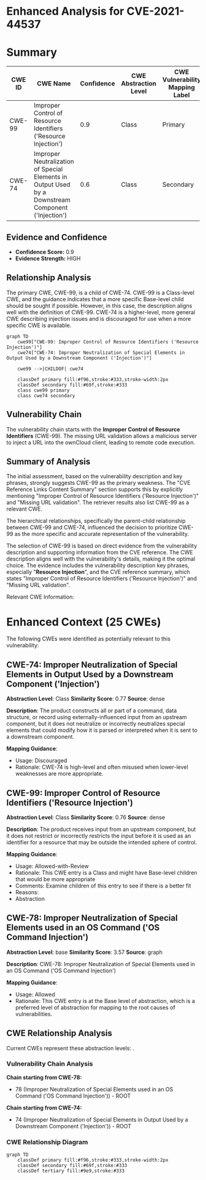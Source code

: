 # Enhanced Analysis for CVE-2021-44537

# Summary
| CWE ID | CWE Name | Confidence | CWE Abstraction Level | CWE Vulnerability Mapping Label | CWE-Vulnerability Mapping Notes |
|---|---|---|---|---|---|
| CWE-99 | Improper Control of Resource Identifiers ('Resource Injection') | 0.9 | Class | Primary | Allowed-with-Review |
| CWE-74 | Improper Neutralization of Special Elements in Output Used by a Downstream Component ('Injection') | 0.6 | Class | Secondary | Discouraged |

## Evidence and Confidence

*   **Confidence Score:** 0.9
*   **Evidence Strength:** HIGH

## Relationship Analysis
The primary CWE, CWE-99, is a child of CWE-74. CWE-99 is a Class-level CWE, and the guidance indicates that a more specific Base-level child should be sought if possible. However, in this case, the description aligns well with the definition of CWE-99. CWE-74 is a higher-level, more general CWE describing injection issues and is discouraged for use when a more specific CWE is available.

```mermaid
graph TD
    cwe99["CWE-99: Improper Control of Resource Identifiers ('Resource Injection')"]
    cwe74["CWE-74: Improper Neutralization of Special Elements in Output Used by a Downstream Component ('Injection')"]
    
    cwe99 -->|CHILDOF| cwe74
    
    classDef primary fill:#f96,stroke:#333,stroke-width:2px
    classDef secondary fill:#69f,stroke:#333
    class cwe99 primary
    class cwe74 secondary
```

## Vulnerability Chain
The vulnerability chain starts with the **Improper Control of Resource Identifiers** (CWE-99). The missing URL validation allows a malicious server to inject a URL into the ownCloud client, leading to remote code execution.

## Summary of Analysis
The initial assessment, based on the vulnerability description and key phrases, strongly suggests CWE-99 as the primary weakness. The "CVE Reference Links Content Summary" section supports this by explicitly mentioning "Improper Control of Resource Identifiers ('Resource Injection')" and "Missing URL validation". The retriever results also list CWE-99 as a relevant CWE.

The hierarchical relationships, specifically the parent-child relationship between CWE-99 and CWE-74, influenced the decision to prioritize CWE-99 as the more specific and accurate representation of the vulnerability.

The selection of CWE-99 is based on direct evidence from the vulnerability description and supporting information from the CVE reference. The CWE description aligns well with the vulnerability's details, making it the optimal choice. The evidence includes the vulnerability description key phrases, especially "**Resource Injection**", and the CVE reference summary, which states "Improper Control of Resource Identifiers ('Resource Injection')" and "Missing URL validation".

Relevant CWE Information:

# Enhanced Context (25 CWEs)
The following CWEs were identified as potentially relevant to this vulnerability:

## CWE-74: Improper Neutralization of Special Elements in Output Used by a Downstream Component ('Injection')
**Abstraction Level**: Class
**Similarity Score**: 0.77
**Source**: dense

**Description**:
The product constructs all or part of a command, data structure, or record using externally-influenced input from an upstream component, but it does not neutralize or incorrectly neutralizes special elements that could modify how it is parsed or interpreted when it is sent to a downstream component.

**Mapping Guidance**:
- Usage: Discouraged
- Rationale: CWE-74 is high-level and often misused when lower-level weaknesses are more appropriate.

## CWE-99: Improper Control of Resource Identifiers ('Resource Injection')
**Abstraction Level**: Class
**Similarity Score**: 0.76
**Source**: dense

**Description**:
The product receives input from an upstream component, but it does not restrict or incorrectly restricts the input before it is used as an identifier for a resource that may be outside the intended sphere of control.

**Mapping Guidance**:
- Usage: Allowed-with-Review
- Rationale: This CWE entry is a Class and might have Base-level children that would be more appropriate
- Comments: Examine children of this entry to see if there is a better fit
- Reasons:
- Abstraction

## CWE-78: Improper Neutralization of Special Elements used in an OS Command ('OS Command Injection')
**Abstraction Level**: base
**Similarity Score**: 3.57
**Source**: graph

**Description**:
CWE-78: Improper Neutralization of Special Elements used in an OS Command ('OS Command Injection')

**Mapping Guidance**:
- Usage: Allowed
- Rationale: This CWE entry is at the Base level of abstraction, which is a preferred level of abstraction for mapping to the root causes of vulnerabilities.


## CWE Relationship Analysis

Current CWEs represent these abstraction levels: .


### Vulnerability Chain Analysis

**Chain starting from CWE-78:**
- 78 (Improper Neutralization of Special Elements used in an OS Command ('OS Command Injection')) - ROOT


**Chain starting from CWE-74:**
- 74 (Improper Neutralization of Special Elements in Output Used by a Downstream Component ('Injection')) - ROOT



### CWE Relationship Diagram

```mermaid
graph TD
    classDef primary fill:#f96,stroke:#333,stroke-width:2px
    classDef secondary fill:#69f,stroke:#333
    classDef tertiary fill:#9e9,stroke:#333
```